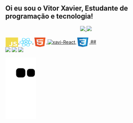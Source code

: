 ## Oi eu sou o Vitor Xavier, Estudante de programação e tecnologia!
<div align="center">
  <a href="https://github.com/vxc333">
  <img height="180em" src="https://github-readme-stats.vercel.app/api?username=vxc333&show_icons=true&theme=dark&include_all_commits=true&count_private=true"/>
  <img height="180em" src="https://github-readme-stats.vercel.app/api/top-langs/?username=vxc333&layout=compact&langs_count=7&theme=dark"/>
</div>
<div style="display: inline_block"><br>
  <img align="center" alt="xavi-HTML" height="30" width="40" src="https://raw.githubusercontent.com/devicons/devicon/master/icons/javascript/javascript-plain.svg">
  <img align="center" alt="xavi-CSS" height="30" width="40" src="https://raw.githubusercontent.com/devicons/devicon/master/icons/react/react-original.svg">
  <img align="center" alt="xavi-JS" height="30" width="40" src="https://raw.githubusercontent.com/devicons/devicon/master/icons/html5/html5-original.svg">
  <img align="center" alt="xavi-React" height="30" width="40" src="https://cdn.jsdelivr.net/gh/devicons/devicon/icons/php/php-original.svg" />
  <img align="center" alt="xavi-TS" height="30" width="40" src="https://raw.githubusercontent.com/devicons/devicon/master/icons/css3/css3-original.svg">  
  ##
 
<div> 
  <a href="https://instagram.com/vxavie.r" target="_blank"><img src="https://img.shields.io/badge/-Instagram-%23E4405F?style=for-the-badge&logo=instagram&logoColor=white" target="_blank"></a>
  <a href = "mailto:vitorxavier531@gmail.com"><img src="https://img.shields.io/badge/-Gmail-%23333?style=for-the-badge&logo=gmail&logoColor=white" target="_blank"></a>
  <a href="https://www.linkedin.com/in/vitor-xavier-correia-26133b232/" target="_blank"><img src="https://img.shields.io/badge/-LinkedIn-%230077B5?style=for-the-badge&logo=linkedin&logoColor=white" target="_blank"></a> 
 
  ![Snake animation](https://github.com/vxc333/vxc333/blob/output/github-contribution-grid-snake.svg)
 
</div>
